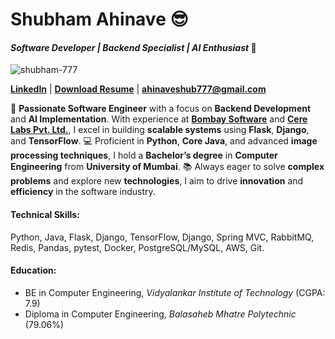 # Shubham Ahinave 😎	
#### *Software Developer | Backend Specialist | AI Enthusiast* 🚀

<p align="left"> <img src="https://komarev.com/ghpvc/?username=shubham-777&label=Profile%20views&color=0e75b6&style=flat" alt="shubham-777" /> </p>

**[LinkedIn](https://www.linkedin.com/in/shubham-ahinave/)** | **[Download Resume](https://drive.google.com/file/d/1F5CmrD_5-X0q_TQVM5DZQwbweVDHcinp/view?usp=sharing)** | **ahinaveshub777@gmail.com**

🚀 **Passionate Software Engineer** with a focus on **Backend Development** and **AI Implementation**. With experience at [**Bombay Software**](https://www.bombaysoftwares.com/) and [**Cere Labs Pvt. Ltd.**](https://www.cerelabs.com/), I excel in building **scalable systems** using **Flask**, **Django**, and **TensorFlow**. 💻 Proficient in **Python**, **Core Java**, and advanced **image processing techniques**, I hold a **Bachelor’s degree** in **Computer Engineering** from **University of Mumbai**. 📚 Always eager to solve **complex problems** and explore new **technologies**, I aim to drive **innovation** and **efficiency** in the software industry.


#### **Technical Skills:** 
Python, Java, Flask, Django, TensorFlow, Django, Spring MVC, RabbitMQ, Redis, Pandas, pytest, Docker, PostgreSQL/MySQL, AWS, Git.

#### **Education:** 
- BE in Computer Engineering, *Vidyalankar Institute of Technology* (CGPA: 7.9)
- Diploma in Computer Engineering, *Balasaheb Mhatre Polytechnic* (79.06%)
